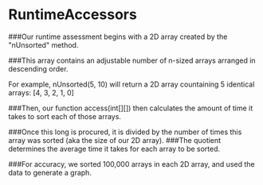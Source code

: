 # RuntimeAccessors

###Our runtime assessment begins with a 2D array created by the "nUnsorted" method.

###This array contains an adjustable number of n-sized arrays arranged in descending order. 

For example, nUnsorted(5, 10) will return a 2D array countaining 5 identical arrays: [4, 3, 2, 1, 0]

###Then, our function access(int[][]) then calculates the amount of time it takes to sort each of those arrays. 

###Once this long is procured, it is divided by the number of times this array was sorted (aka the size of our 2D array).
###The quotient determines the average time it takes for each array to be sorted. 

###For accuracy, we sorted 100,000 arrays in each 2D array, and used the data to generate a graph.


